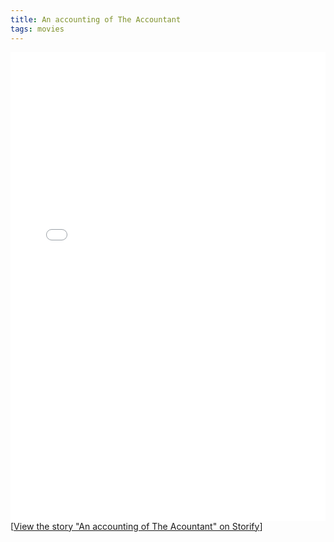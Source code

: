 ```yaml
---
title: An accounting of The Accountant
tags: movies
---
```


<div class="storify"><iframe src="//storify.com/steveivy/an-accounting-of-the-acountant/embed?header=false" width="100%" height="750" frameborder="no" allowtransparency="true"></iframe><script src="//storify.com/steveivy/an-accounting-of-the-acountant.js?header=false"></script><noscript>[<a href="//storify.com/steveivy/an-accounting-of-the-acountant" target="_blank">View the story "An accounting of The Acountant" on Storify</a>]</noscript></div>
